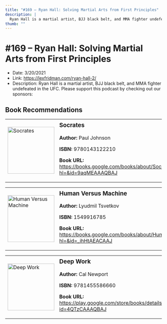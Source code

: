 ```yaml
---
title: "#169 – Ryan Hall: Solving Martial Arts from First Principles"
description: |
  Ryan Hall is a martial artist, BJJ black belt, and MMA fighter undefeated in the UFC. Please support this podcast by checking out our sponsors:"
thumb: ""
---
```


# #169 – Ryan Hall: Solving Martial Arts from First Principles

  - Date: 3/20/2021
  - Link: https://lexfridman.com/ryan-hall-2/
  - Description: Ryan Hall is a martial artist, BJJ black belt, and MMA fighter undefeated in the UFC. Please support this podcast by checking out our sponsors:

## Book Recommendations

<table style="border: none;"><tr style="border: none;"><td style="border: none;"><img src="https://books.google.com/books/content?id=9aqMEAAAQBAJ&printsec=frontcover&img=1&zoom=1&source=gbs_api" alt="Socrates" width="150" style="vertical-align: top;"></td><td style="border: none; vertical-align: top;"><h3 style='margin-top: 5'>Socrates</h3><p><strong>Author:</strong> Paul Johnson</p><p><strong>ISBN:</strong> 9780143122210</p><p><strong>Book URL:</strong> <a href="https://books.google.com/books/about/Socrates.html?hl=&id=9aqMEAAAQBAJ">https://books.google.com/books/about/Socrates.html?hl=&id=9aqMEAAAQBAJ</a></p></td></tr></table>
<table style="border: none;"><tr style="border: none;"><td style="border: none;"><img src="https://books.google.com/books/content?id=_ihHtAEACAAJ&printsec=frontcover&img=1&zoom=1&source=gbs_api" alt="Human Versus Machine" width="150" style="vertical-align: top;"></td><td style="border: none; vertical-align: top;"><h3 style='margin-top: 5'>Human Versus Machine</h3><p><strong>Author:</strong> Lyudmil Tsvetkov</p><p><strong>ISBN:</strong> 1549916785</p><p><strong>Book URL:</strong> <a href="https://books.google.com/books/about/Human_Versus_Machine.html?hl=&id=_ihHtAEACAAJ">https://books.google.com/books/about/Human_Versus_Machine.html?hl=&id=_ihHtAEACAAJ</a></p></td></tr></table>
<table style="border: none;"><tr style="border: none;"><td style="border: none;"><img src="https://books.google.com/books/content?id=4QTzCAAAQBAJ&printsec=frontcover&img=1&zoom=1&edge=curl&source=gbs_api" alt="Deep Work" width="150" style="vertical-align: top;"></td><td style="border: none; vertical-align: top;"><h3 style='margin-top: 5'>Deep Work</h3><p><strong>Author:</strong> Cal Newport</p><p><strong>ISBN:</strong> 9781455586660</p><p><strong>Book URL:</strong> <a href="https://play.google.com/store/books/details?id=4QTzCAAAQBAJ">https://play.google.com/store/books/details?id=4QTzCAAAQBAJ</a></p></td></tr></table>
